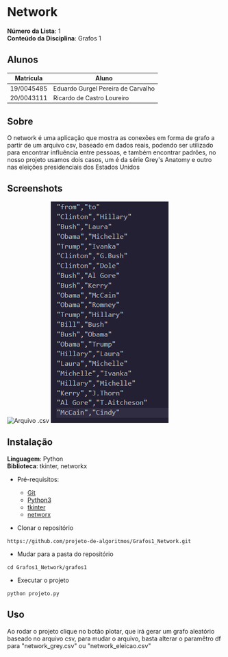 # Network

**Número da Lista**: 1<br>
**Conteúdo da Disciplina**: Grafos 1<br>

## Alunos
|Matrícula | Aluno |
| -- | -- |
| 19/0045485  |  Eduardo Gurgel Pereira de Carvalho |
| 20/0043111 |  Ricardo de Castro Loureiro |





## Sobre 
O network é uma aplicação que mostra as conexões em forma de grafo a partir de um arquivo csv, baseado em dados reais, podendo ser utilizado para encontrar influência entre pessoas, e também encontrar padrôes, no nosso projeto usamos dois casos, um é da série Grey's Anatomy e outro nas eleições presidenciais dos Estados Unidos

## Screenshots

![Arquivo .csv](https://user-images.githubusercontent.com/83254747/152902785-9e026555-2df0-447f-8e1f-4ac50d1180c6.png)
![Grafo](/grafos1/assets/screen2.png)


## Instalação 
**Linguagem**: Python<br>
**Biblioteca**: tkinter, networkx<br> 

* Pré-requisitos:
  * [Git](https://git-scm.com/)
  * [Python3](https://www.python.org/)
  * [tkinter](https://docs.python.org/3/library/tkinter.html)
  * [networx](https://networkx.org)
 
 * Clonar o repositório
  ```
  https://github.com/projeto-de-algoritmos/Grafos1_Network.git
  ```
  
  * Mudar para a pasta do repositório
  ```
  cd Grafos1_Network/grafos1
  ```
  
 * Executar o projeto
  ```
  python projeto.py
  ```
 
  ## Uso
  Ao rodar o projeto clique no botão plotar, que irá gerar um grafo aleatório baseado no arquivo csv, para mudar o arquivo, basta alterar o paramêtro df para "network_grey.csv" ou "network_eleicao.csv"

